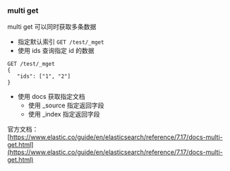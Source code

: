 ### multi get

multi get 可以同时获取多条数据

- 指定默认索引
`GET /test/_mget`  
- 使用 ids 查询指定 id 的数据  
```
GET /test/_mget
{
   "ids": ["1", "2"]
}
```
- 使用 docs 获取指定文档
    - 使用 _source 指定返回字段  
    - 使用 _index 指定返回字段

官方文档：[https://www.elastic.co/guide/en/elasticsearch/reference/7.17/docs-multi-get.html](https://www.elastic.co/guide/en/elasticsearch/reference/7.17/docs-multi-get.html)
